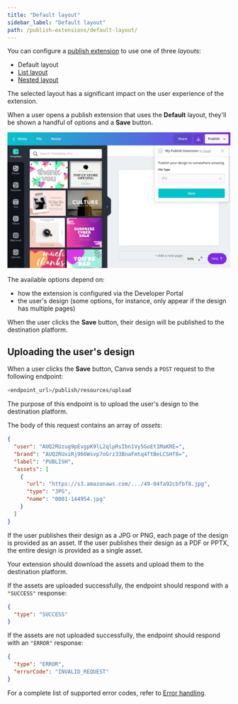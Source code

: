 ```yaml
---
title: "Default layout"
sidebar_label: "Default layout"
path: /publish-extensions/default-layout/
---
```


You can configure a [publish extension](./../publish-extensions.md) to use one of three _layouts_:

- Default layout
- [List layout](./list-layout.md)
- [Nested layout](./nested-layout.md)

The selected layout has a significant impact on the user experience of the extension.

When a user opens a publish extension that uses the **Default** layout, they'll be shown a handful of options and a **Save** button.

![](images/d6eebc604e.jpg)

The available options depend on:

- how the extension is configured via the Developer Portal
- the user's design (some options, for instance, only appear if the design has multiple pages)

When the user clicks the **Save** button, their design will be published to the destination platform.

## Uploading the user's design

When a user clicks the **Save** button, Canva sends a `POST` request to the following endpoint:

```bash
<endpoint_url>/publish/resources/upload
```

The purpose of this endpoint is to upload the user's design to the destination platform.

The body of this request contains an array of _assets_:

```json
{
  "user": "AUQ2RUzug9pEvgpK9lL2qlpRsIbn1Vy5GoEt1MaKRE=",
  "brand": "AUQ2RUxiRj966Wsvp7oGrz33BnaFmtq4ftBeLCSHf8=",
  "label": "PUBLISH",
  "assets": [
    {
      "url": "https://s3.amazonaws.com/.../49-04fa92cbfbf8.jpg",
      "type": "JPG",
      "name": "0001-144954.jpg"
    }
  ]
}
```

If the user publishes their design as a JPG or PNG, each page of the design is provided as an asset. If the user publishes their design as a PDF or PPTX, the entire design is provided as a single asset.

Your extension should download the assets and upload them to the destination platform.

If the assets are uploaded successfully, the endpoint should respond with a `"SUCCESS"` response:

```json
{
  "type": "SUCCESS"
}
```

If the assets are not uploaded successfully, the endpoint should respond with an `"ERROR"` response:

```json
{
  "type": "ERROR",
  "errorCode": "INVALID_REQUEST"
}
```

For a complete list of supported error codes, refer to [Error handling](./error-handling.md).

